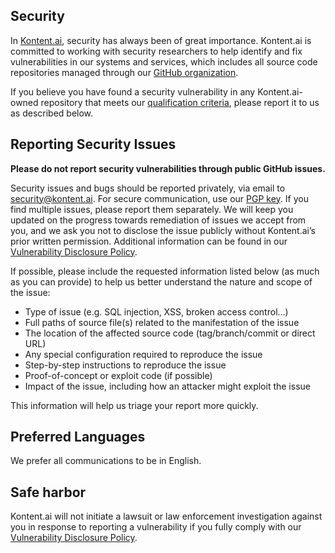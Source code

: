## Security
In [Kontent.ai](http://kontent.ai/), security has always been of great importance. Kontent.ai is committed to working with security researchers to help identify and fix vulnerabilities in our systems and services, which includes all source code repositories managed through our [GitHub organization](https://github.com/kontent-ai). 

If you believe you have found a security vulnerability in any Kontent.ai-owned repository that meets our [qualification criteria](https://kontent.ai/vulnerability-disclosure-policy/), please report it to us as described below.

## Reporting Security Issues
**Please do not report security vulnerabilities through public GitHub issues.**

Security issues and bugs should be reported privately, via email to [security@kontent.ai](mailto:security@kontent.ai). For secure communication, use our [PGP key](https://app.kontent.ai/pgp-key.txt). If you find multiple issues, please report them separately. We will keep you updated on the progress towards remediation of issues we accept from you, and we ask you not to disclose the issue publicly without Kontent.ai’s prior written permission. Additional information can be found in our [Vulnerability Disclosure Policy](https://kontent.ai/vulnerability-disclosure-policy/). 

If possible, please include the requested information listed below (as much as you can provide) to help us better understand the nature and scope of the issue:

* Type of issue (e.g. SQL injection, XSS, broken access control…)
* Full paths of source file(s) related to the manifestation of the issue
* The location of the affected source code (tag/branch/commit or direct URL)
* Any special configuration required to reproduce the issue
* Step-by-step instructions to reproduce the issue
* Proof-of-concept or exploit code (if possible)
* Impact of the issue, including how an attacker might exploit the issue

This information will help us triage your report more quickly.

## Preferred Languages
We prefer all communications to be in English.

## Safe harbor
Kontent.ai will not initiate a lawsuit or law enforcement investigation against you in response to reporting a vulnerability if you fully comply with our [Vulnerability Disclosure Policy](https://kontent.ai/vulnerability-disclosure-policy/).